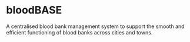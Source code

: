 # bloodBASE
A centralised blood bank management system to support the smooth and efficient functioning of blood banks across cities and towns.
